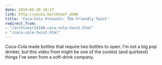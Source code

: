 ```yaml
---
date: 2014-05-28 18:17
link: http://youtu.be/t9cmoT_wb0A
title: 'Coca-Cola Presents: The Friendly Twist'
redirect_from:
- "/archives/14148-coca-cola-twist.html"
- "/coca-cola-twist.html"
---
```



Coca-Cola made bottles that require two bottles to open. I'm not a big pop drinker, but this video from might be one of the coolest (and quirkiest) things I've seen from a soft-drink company.
